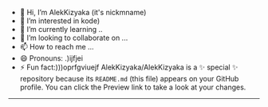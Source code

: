 - 👋 Hi, I’m AlekKizyaka (it's nickmname)
- 👀 I’m interested in kode)
- 🌱 I’m currently learning ..
- 💞️ I’m looking to collaborate on ...
- 📫 How to reach me ...
- 😄 Pronouns: .)ijfjei
- ⚡ Fun fact:)))oprfgviuejf
AlekKizyaka/AlekKizyaka is a ✨ special ✨ repository because its `README.md` (this file) appears on your GitHub profile.
You can click the Preview link to take a look at your changes.
---
